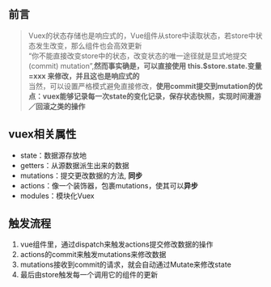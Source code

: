 ## 前言
> Vuex的状态存储也是响应式的，Vue组件从store中读取状态，若store中状态发生改变，那么组件也会高效更新  
“你不能直接改变store中的状态，改变状态的唯一途径就是显式地提交(commit) mutation”,**然而事实确是，可以直接使用 this.$store.state.变量=xxx 来修改，并且这也是响应式的**  
当然，可以设置严格模式避免直接修改，**使用commit提交到mutation的优点：vuex能够记录每一次state的变化记录，保存状态快照，实现时间漫游／回滚之类的操作**
## vuex相关属性
* state：数据源存放地
* getters：从源数据派生出来的数据
* mutations：提交更改数据的方法, **同步**
* actions：像一个装饰器，包裹mutations，使其可以**异步**
* modules：模块化Vuex
## 触发流程
1. vue组件里，通过dispatch来触发actions提交修改数据的操作
2. actions的commit来触发mutations来修改数据
3. mutations接收到commit的请求，就会自动通过Mutate来修改state
4. 最后由store触发每一个调用它的组件的更新